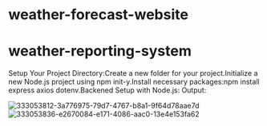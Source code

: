 # weather-forecast-website
# weather-reporting-system
Setup Your Project Directory:Create a new folder for your project.Initialize a new Node.js project using npm init-y.Install necessary packages:npm install express axios dotenv.Backened Setup with Node.js:
Output:


![333053812-3a776975-79d7-4767-b8a1-9f64d78aae7d](https://github.com/user-attachments/assets/be55594f-22d8-440b-b0c0-1a137cae5cc0)
![333053836-e2670084-e171-4086-aac0-13e4e153fa62](https://github.com/user-attachments/assets/722f4cf0-dc87-4d0f-b67f-47a669f69084)


